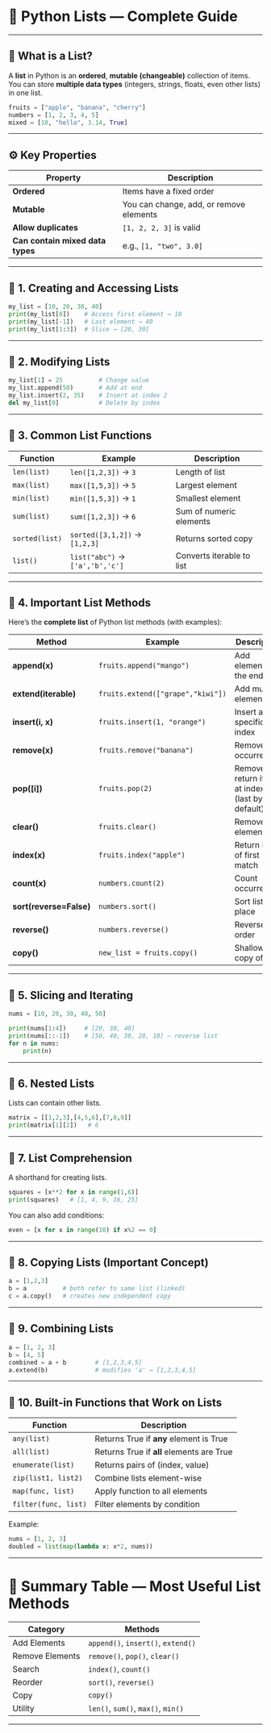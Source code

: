 
# 🧱 **Python Lists — Complete Guide**

---

## 🧠 **What is a List?**

A **list** in Python is an **ordered**, **mutable (changeable)** collection of items.
You can store **multiple data types** (integers, strings, floats, even other lists) in one list.

```python
fruits = ["apple", "banana", "cherry"]
numbers = [1, 2, 3, 4, 5]
mixed = [10, "hello", 3.14, True]
```

---

## ⚙️ **Key Properties**

| Property                         | Description                             |
| -------------------------------- | --------------------------------------- |
| **Ordered**                      | Items have a fixed order                |
| **Mutable**                      | You can change, add, or remove elements |
| **Allow duplicates**             | `[1, 2, 2, 3]` is valid                 |
| **Can contain mixed data types** | e.g., `[1, "two", 3.0]`                 |

---

## 🧩 **1. Creating and Accessing Lists**

```python
my_list = [10, 20, 30, 40]
print(my_list[0])    # Access first element → 10
print(my_list[-1])   # Last element → 40
print(my_list[1:3])  # Slice → [20, 30]
```

---

## 🧮 **2. Modifying Lists**

```python
my_list[1] = 25          # Change value
my_list.append(50)       # Add at end
my_list.insert(2, 35)    # Insert at index 2
del my_list[0]           # Delete by index
```

---

## 🧰 **3. Common List Functions**

| Function       | Example                         | Description               |
| -------------- | ------------------------------- | ------------------------- |
| `len(list)`    | `len([1,2,3])` → `3`            | Length of list            |
| `max(list)`    | `max([1,5,3])` → `5`            | Largest element           |
| `min(list)`    | `min([1,5,3])` → `1`            | Smallest element          |
| `sum(list)`    | `sum([1,2,3])` → `6`            | Sum of numeric elements   |
| `sorted(list)` | `sorted([3,1,2])` → `[1,2,3]`   | Returns sorted copy       |
| `list()`       | `list("abc")` → `['a','b','c']` | Converts iterable to list |

---

## 🧱 **4. Important List Methods**

Here’s the **complete list** of Python list methods (with examples):

| Method                  | Example                           | Description                                       |
| ----------------------- | --------------------------------- | ------------------------------------------------- |
| **append(x)**           | `fruits.append("mango")`          | Add element to the end                            |
| **extend(iterable)**    | `fruits.extend(["grape","kiwi"])` | Add multiple elements                             |
| **insert(i, x)**        | `fruits.insert(1, "orange")`      | Insert at specific index                          |
| **remove(x)**           | `fruits.remove("banana")`         | Remove first occurrence                           |
| **pop([i])**            | `fruits.pop(2)`                   | Remove and return item at index (last by default) |
| **clear()**             | `fruits.clear()`                  | Remove all elements                               |
| **index(x)**            | `fruits.index("apple")`           | Return index of first match                       |
| **count(x)**            | `numbers.count(2)`                | Count occurrences                                 |
| **sort(reverse=False)** | `numbers.sort()`                  | Sort list in place                                |
| **reverse()**           | `numbers.reverse()`               | Reverse list order                                |
| **copy()**              | `new_list = fruits.copy()`        | Shallow copy of list                              |

---

## 🧮 **5. Slicing and Iterating**

```python
nums = [10, 20, 30, 40, 50]

print(nums[1:4])     # [20, 30, 40]
print(nums[::-1])    # [50, 40, 30, 20, 10] — reverse list
for n in nums:
    print(n)
```

---

## 🧱 **6. Nested Lists**

Lists can contain other lists.

```python
matrix = [[1,2,3],[4,5,6],[7,8,9]]
print(matrix[1][2])   # 6
```

---

## 🧠 **7. List Comprehension**

A shorthand for creating lists.

```python
squares = [x**2 for x in range(1,6)]
print(squares)   # [1, 4, 9, 16, 25]
```

You can also add conditions:

```python
even = [x for x in range(10) if x%2 == 0]
```

---

## 🧰 **8. Copying Lists (Important Concept)**

```python
a = [1,2,3]
b = a          # both refer to same list (linked)
c = a.copy()   # creates new independent copy
```

---

## 🧾 **9. Combining Lists**

```python
a = [1, 2, 3]
b = [4, 5]
combined = a + b        # [1,2,3,4,5]
a.extend(b)             # modifies 'a' → [1,2,3,4,5]
```

---

## 🧮 **10. Built-in Functions that Work on Lists**

| Function             | Description                               |
| -------------------- | ----------------------------------------- |
| `any(list)`          | Returns True if **any** element is True   |
| `all(list)`          | Returns True if **all** elements are True |
| `enumerate(list)`    | Returns pairs of (index, value)           |
| `zip(list1, list2)`  | Combine lists element-wise                |
| `map(func, list)`    | Apply function to all elements            |
| `filter(func, list)` | Filter elements by condition              |

Example:

```python
nums = [1, 2, 3]
doubled = list(map(lambda x: x*2, nums))
```

---

# 🧩 **Summary Table — Most Useful List Methods**

| Category        | Methods                            |
| --------------- | ---------------------------------- |
| Add Elements    | `append()`, `insert()`, `extend()` |
| Remove Elements | `remove()`, `pop()`, `clear()`     |
| Search          | `index()`, `count()`               |
| Reorder         | `sort()`, `reverse()`              |
| Copy            | `copy()`                           |
| Utility         | `len()`, `sum()`, `max()`, `min()` |

---
